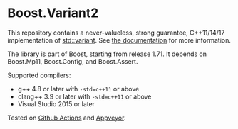 # Boost.Variant2

This repository contains a never-valueless, strong guarantee, C++11/14/17
implementation of [std::variant](http://en.cppreference.com/w/cpp/utility/variant).
See [the documentation](https://www.boost.org/libs/variant2)
for more information.

The library is part of Boost, starting from release 1.71. It depends on
Boost.Mp11, Boost.Config, and Boost.Assert.

Supported compilers:

* g++ 4.8 or later with `-std=c++11` or above
* clang++ 3.9 or later with `-std=c++11` or above
* Visual Studio 2015 or later

Tested on [Github Actions](https://github.com/boostorg/variant2/actions) and
[Appveyor](https://ci.appveyor.com/project/pdimov/variant2-fkab9).
